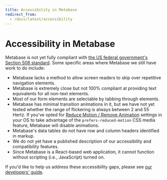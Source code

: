 ```yaml
---
title: Accessibility in Metabase
redirect_from:
  - /docs/latest/accessibility
---
```


# Accessibility in Metabase

Metabase is not yet fully compliant with [the US federal government's Section 508 standard][508-accessibility]. Some specific areas where Metabase we still have work to do include:

- Metabase lacks a method to allow screen readers to skip over repetitive navigation elements.
- Metabase is extremely close but not 100% compliant at providing text equivalents for all non-text elements.
- Most of our form elements are selectable by tabbing through elements.
- Metabase has minimal transition animations in it, but we have not yet tested whether the range of flickering is always between 2 and 55 Hertz. If you've opted for [Reduce Motion / Remove Animation](https://developer.mozilla.org/en-US/docs/Web/CSS/@media/prefers-reduced-motion#user_preferences) settings in your OS to take advantage of the `prefers-reduced-motion` CSS media feature, Metabase will disable animations.
- Metabase's data tables do not have row and column headers identified in markup.
- We do not yet have a published description of our accessibility and compatibility features.
- Since Metabase is a React-based web application, it cannot function without scripting (i.e., JavaScript) turned on.

If you'd like to help us address these accessibility gaps, please see [our developers' guide][developers-guide].

[508-accessibility]: https://www.section508.gov/
[developers-guide]: ../developers-guide/start.md
